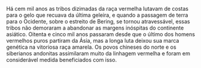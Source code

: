 ﻿Há cem mil anos as tribos dizimadas da raça vermelha lutavam de costas para o gelo que recuava da última geleira, e quando a passagem de terra para o Ocidente, sobre o estreito de Bering, se tornou atravessável, essas tribos não demoraram a abandonar as margens inóspitas do continente asiático. Oitenta e cinco mil anos passaram desde que o último dos homens vermelhos puros partiram da Ásia, mas a longa luta deixou sua marca genética na vitoriosa raça amarela. Os povos chineses do norte e os siberianos andonitas assimilaram muito da linhagem vermelha e foram em considerável medida beneficiados com isso.
